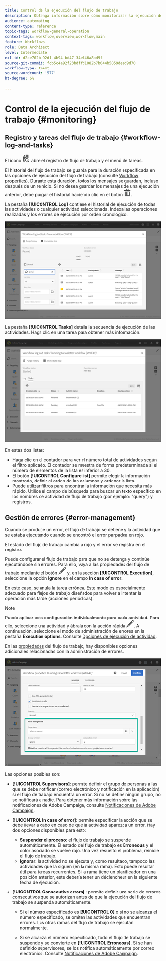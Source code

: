 ```yaml
---
title: Control de la ejecución del flujo de trabajo
description: Obtenga información sobre cómo monitorizar la ejecución de un flujo de trabajo.
audience: automating
content-type: reference
topic-tags: workflow-general-operation
context-tags: workflow,overview;workflow,main
feature: Workflows
role: Data Architect
level: Intermediate
exl-id: d2ce702b-92d1-4b94-bd47-34ef46a8bd9f
source-git-commit: fcb5c4a92f23bdffd1082b7b044b5859dead9d70
workflow-type: tm+mt
source-wordcount: '577'
ht-degree: 6%

---
```


# Control de la ejecución del flujo de trabajo {#monitoring}

## Registro y tareas del flujo de trabajo {#workflow-log-and-tasks}

El icono ![](assets/printpreview_darkgrey-24px.png) abre el registro de flujo de trabajo y el menú de tareas.

El historial del flujo de trabajo se guarda para la duración especificada en las opciones de ejecución del flujo de trabajo (consulte [Workflow properties](../../automating/using/managing-execution-options.md)). Durante esta duración, todos los mensajes se guardan, incluso después de un reinicio. Si no desea guardar los mensajes de una ejecución anterior, debe purgar el historial haciendo clic en el botón ![](assets/delete_darkgrey-24px.png).

La pestaña **[!UICONTROL Log]** contiene el historial de ejecución de todas las actividades o cualquier actividad seleccionada. Indexa las operaciones realizadas y los errores de ejecución por orden cronológico.

![](assets/wkf_execution_4.png)

La pestaña **[!UICONTROL Tasks]** detalla la secuencia de ejecución de las actividades. Haga clic en una tarea para obtener más información.

![](assets/wkf_execution_5.png)

En estas dos listas:

* Haga clic en el contador para ver el número total de actividades según el filtro aplicado. El contador se muestra de forma predeterminada si el número de elementos de la lista es inferior a 30.
* El botón **[!UICONTROL Configure list]** permite elegir la información mostrada, definir el orden de las columnas y ordenar la lista.
* Puede utilizar filtros para encontrar la información que necesita más rápido. Utilice el campo de búsqueda para buscar un texto específico en los nombres de actividad de flujo de trabajo (por ejemplo: &quot;query&quot;) y registros.

## Gestión de errores {#error-management}

Cuando se produce un error, el flujo de trabajo se detiene y la actividad que se estaba ejecutando cuando se encontró el error parpadea en rojo.

El estado del flujo de trabajo cambia a rojo y el error se registra en el registro.

Puede configurar el flujo de trabajo para que no se detenga y continúe ejecutándose sin errores. Para ello, vaya a las propiedades del flujo de trabajo mediante el botón ![](assets/edit_darkgrey-24px.png) y, en la sección **[!UICONTROL Execution]**, seleccione la opción **Ignore** en el campo **In case of error**.

En este caso, se anula la tarea errónea. Este modo es especialmente adecuado para flujos de trabajo diseñados para volver a intentar la operación más tarde (acciones periódicas).

>[!NOTE]
>
>Puede aplicar esta configuración individualmente para cada actividad. Para ello, seleccione una actividad y ábrala con la acción rápida ![](assets/edit_darkgrey-24px.png). A continuación, seleccione el modo de administración de errores en la pestaña **Execution options**. Consulte [Opciones de ejecución de actividad](../../automating/using/activity-properties.md).

En las [propiedades](../../automating/using/managing-execution-options.md) del flujo de trabajo, hay disponibles opciones adicionales relacionadas con la administración de errores.

![](assets/wkf_execution_error.png)

Las opciones posibles son:

* **[!UICONTROL Supervisors]**: permite definir el grupo de personas a las que se debe notificar (correo electrónico y notificación en la aplicación) si el flujo de trabajo encuentra un error. Si no se define ningún grupo, no se notificará a nadie. Para obtener más información sobre las notificaciones de Adobe Campaign, consulte [Notificaciones de Adobe Campaign](../../administration/using/sending-internal-notifications.md).

* **[!UICONTROL In case of error]**: permite especificar la acción que se debe llevar a cabo en caso de que la actividad aparezca un error. Hay dos opciones disponibles para esto:

   * **Suspender el proceso**: el flujo de trabajo se suspende automáticamente. El estado del flujo de trabajo es **Erroneous** y el color asociado se vuelve rojo. Una vez resuelto el problema, reinicie el flujo de trabajo.
   * **Ignorar**: la actividad no se ejecuta y, como resultado, tampoco las actividades que la siguen (en la misma rama). Esto puede resultar útil para tareas recurrentes. Si la rama tiene un planificador en una posición anterior, este debería tener un déclencheur en la siguiente fecha de ejecución.

* **[!UICONTROL Consecutive errors]** : permite definir una serie de errores consecutivos que se autorizan antes de que la ejecución del flujo de trabajo se suspenda automáticamente.

   * Si el número especificado es **[!UICONTROL 0]** o si no se alcanza el número especificado, se omiten las actividades que encuentran errores. Las otras ramas del flujo de trabajo se ejecutan normalmente.

   * Si se alcanza el número especificado, todo el flujo de trabajo se suspende y se convierte en **[!UICONTROL Erroneous]**. Si se han definido supervisores, se los notifica automáticamente por correo electrónico. Consulte [Notificaciones de Adobe Campaign](../../administration/using/sending-internal-notifications.md).
